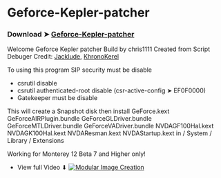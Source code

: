 # Geforce-Kepler-patcher

### Download ➤ [Geforce-Kepler-patcher]()

Welcome Geforce Kepler patcher
Build by chris1111
Created from Script Debuger
Credit: [Jacklude](https://github.com/jacklukem), [KhronoKerel](https://github.com/dortania/PatcherSupportPkg)

To using this program SIP security must be disable

- csrutil disable 
- csrutil authenticated-root disable (csr-active-config ➤ EF0F0000)
- Gatekeeper must be disable

This will create a Snapshot disk then install
GeForce.kext
GeForceAIRPlugin.bundle
GeForceGLDriver.bundle
GeForceMTLDriver.bundle
GeForceVADriver.bundle
NVDAGF100Hal.kext
NVDAGK100Hal.kext
NVDAResman.kext
NVDAStartup.kext
in / System / Library / Extensions 


Working for Monterey 12 Beta 7 and Higher only!

- View full Video ⬇︎
[![Modular Image Creation](https://user-images.githubusercontent.com/6248794/134072536-7c46b8cc-4d8b-42f9-a28a-3c02734f1f5d.png)]()


